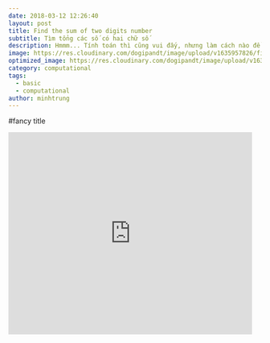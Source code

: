 ```yaml
---
date: 2018-03-12 12:26:40
layout: post
title: Find the sum of two digits number
subtitle: Tìm tổng các số có hai chữ số
description: Hmmm... Tính toán thì cũng vui đấy, nhưng làm cách nào để tính thật nhanh các số có 2 chữ số trong một thời gian ngắn - như thời gian mà vòng xoay đưa ra kết quả sổ xố? Bạn làm được không?
image: https://res.cloudinary.com/dogipandt/image/upload/v1635957826/find-the-sum-of-2-digit-numbers-n%E1%BB%81n_lfyl4g.png
optimized_image: https://res.cloudinary.com/dogipandt/image/upload/v1635957826/find-the-sum-of-2-digit-numbers-n%E1%BB%81n_lfyl4g.png
category: computational
tags:
  - basic
  - computational
author: minhtrung
---
```


#fancy title

<iframe src="https://scratch.mit.edu/projects/566528570/embed" allowtransparency="true" width="485" height="402" frameborder="0" scrolling="no" allowfullscreen></iframe>





